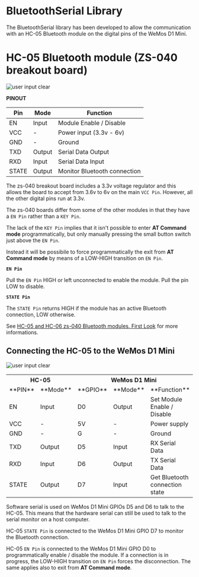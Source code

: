 BluetoothSerial Library
=======================
The BluetoothSerial library has been developed to allow the communication
with an HC-05 Bluetooth module on the digital pins of the WeMos D1 Mini.

HC-05 Bluetooth module (ZS-040 breakout board)
==============================================
![user input clear](https://corerd.github.io/WeMosD1/img/HC-05_ZS-040.jpg)

**PINOUT**

 Pin  |  Mode  | Function
----- | ------ | ----------------------------
  EN  | Input  | Module Enable / Disable
 VCC  |   -    | Power input (3.3v - 6v)
 GND  |   -    | Ground
 TXD  | Output | Serial Data Output
 RXD  | Input  | Serial Data Input
STATE | Output | Monitor Bluetooth connection

The zs-040 breakout board includes a 3.3v voltage regulator and this allows
the board to accept from 3.6v to 6v on the main `VCC Pin`.
However, all the other digital pins run at 3.3v.

The zs-040 boards differ from some of the other modules in that
they have a `EN Pin` rather than a `KEY Pin`.

The lack of the `KEY Pin` implies that it isn't possible to enter
**AT Command mode** programmatically, but only manually pressing
the small button switch just above the `EN Pin`.

Instead it will be possibile to force programmatically the exit
from **AT Command mode** by means of a LOW-HIGH transition on `EN Pin`.

**`EN Pin`**

Pull the `EN Pin` HIGH or left unconnected to enable the module.
Pull the pin LOW to disable.

**`STATE Pin`**

The `STATE Pin` returns HIGH if the module has an active Bluetooth connection,
LOW otherwise.

See [HC-05 and HC-06 zs-040 Bluetooth modules. First Look](http://www.martyncurrey.com/hc-05-and-hc-06-zs-040-bluetooth-modules-first-look/)
for more informations.


Connecting the HC-05 to the WeMos D1 Mini
-----------------------------------------
![user input clear](https://corerd.github.io/WeMosD1/img/hc05-D1mini_bb.jpg)

<table>
  <tr>
    <th colspan="2">HC-05</th>
    <th colspan="3">WeMos D1 Mini</th>
  </tr>
  <tr>
    <td>**PIN**</td> <td>**Mode**</td> <td>**GPIO**</td> <td>**Mode**</td>  <td>**Function**</td>
  </tr>
  <tr>
    <td>EN</td> <td>Input</td> <td>D0</td> <td>Output</td> <td>Set Module Enable / Disable</td>
  </tr>
  <tr>
    <td>VCC</td> <td>-</td> <td>5V</td> <td>-</td> <td>Power supply</td>
  </tr>
  <tr>
    <td>GND</td> <td>-</td> <td>G</td> <td>-</td> <td>Ground</td>
  </tr>
  <tr>
    <td>TXD</td> <td>Output</td> <td>D5</td> <td>Input</td> <td>RX Serial Data</td>
  </tr>
  <tr>
    <td>RXD</td> <td>Input</td> <td>D6</td> <td>Output</td> <td>TX Serial Data</td>
  </tr>
  <tr>
    <td>STATE</td> <td>Output</td> <td>D7</td> <td>Input</td> <td>Get Bluetooth connection state</td>
  </tr>
</table>

Software serial is used on WeMos D1 Mini GPIOs D5 and D6 to talk to the HC-05.
This means that the hardware serial can still be used to talk to
the serial monitor on a host computer.

HC-05 `STATE Pin` is connected to the WeMos D1 Mini GPIO D7 to monitor
the Bluetooth connection.

HC-05 `EN Pin` is connected to the WeMos D1 Mini GPIO D0 to programmatically
enable / disable the module.
If a connection is in progress, the LOW-HIGH transition on `EN Pin` forces
the disconnection. The same applies also to exit from **AT Command mode**.
